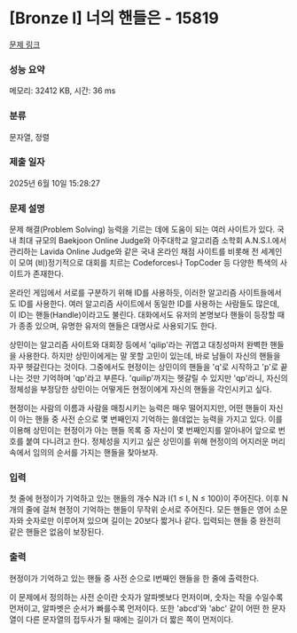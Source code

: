# [Bronze I] 너의 핸들은 - 15819 

[문제 링크](https://www.acmicpc.net/problem/15819) 

### 성능 요약

메모리: 32412 KB, 시간: 36 ms

### 분류

문자열, 정렬

### 제출 일자

2025년 6월 10일 15:28:27

### 문제 설명

<p>문제 해결(Problem Solving) 능력을 기르는 데에 도움이 되는 여러 사이트가 있다. 국내 최대 규모의 Baekjoon Online Judge와 아주대학교 알고리즘 소학회 A.N.S.I.에서 관리하는 Lavida Online Judge와 같은 국내 온라인 채점 사이트를 비롯해 전 세계인이 모여 (비)정기적으로 대회를 치르는 Codeforces나 TopCoder 등 다양한 특색의 사이트가 존재한다.</p>

<p>온라인 게임에서 서로를 구분하기 위해 ID를 사용하듯, 이러한 알고리즘 사이트들에서도 ID를 사용한다. 여러 알고리즘 사이트에서 동일한 ID를 사용하는 사람들도 많은데, 이 ID는 핸들(Handle)이라고도 불린다. 대화에서도 유저의 본명보다 핸들이 등장할 때가 종종 있으며, 유명한 유저의 핸들은 대명사로 사용되기도 한다.</p>

<p>상민이는 알고리즘 사이트와 대회장 등에서 'qilip'라는 귀엽고 대칭성마저 완벽한 핸들을 사용한다. 하지만 상민이에게는 말 못할 고민이 있는데, 바로 남들이 자신의 핸들을 자꾸 헷갈린다는 것이다. 그중에서도 현정이는 상민이의 핸들을 'q'로 시작하고 'p'로 끝나는 것만 기억하며 'qp'라고 부른다. 'quilip'까지는 헷갈릴 수 있지만 'qp'라니, 자신의 정체성을 부정당한 상민이는 어떻게든 현정이에게 자신의 핸들을 각인시키고 싶다.</p>

<p>현정이는 사람의 이름과 사람을 매칭시키는 능력은 매우 떨어지지만, 어떤 핸들이 자신이 아는 핸들 중 사전 순으로 몇 번째인지 기억하는 쓸데없는 능력을 가지고 있다. 이를 이용해 상민이는 현정이가 아는 핸들 목록 중 자신이 몇 번째인지를 알아내어 앞으로 번호를 붙여 다니려고 한다. 정체성을 지키고 싶은 상민이를 위해 현정이의 어지러운 머리속에서 임의의 순서를 가지는 핸들을 찾아보자.</p>

### 입력 

 <p>첫 줄에 현정이가 기억하고 있는 핸들의 개수 N과 I(1 ≤ I, N ≤ 100)이 주어진다. 이후 N개의 줄에 걸쳐 현정이 기억하는 핸들이 무작위 순서로 주어진다. 모든 핸들은 영어 소문자와 숫자로만 이루어져 있으며 길이는 20보다 짧거나 같다. 입력되는 핸들 중 완전히 같은 핸들은 없음이 보장된다.</p>

### 출력 

 <p>현정이가 기억하고 있는 핸들 중 사전 순으로 I번째인 핸들을 한 줄에 출력한다.</p>

<p>이 문제에서 정의하는 사전 순이란 숫자가 알파벳보다 먼저이며, 숫자는 작을 수일수록 먼저이고, 알파벳은 순서가 빠를수록 먼저이다. 또한 'abcd'와 'abc' 같이 어떤 한 문자열이 다른 문자열의 접두사가 될 때에는 길이가 더 짧은 쪽이 먼저이다.</p>

